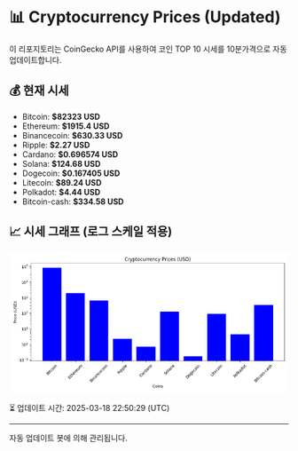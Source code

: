
# 📊 Cryptocurrency Prices (Updated)

이 리포지토리는 CoinGecko API를 사용하여 코인 TOP 10 시세를 10분가격으로 자동 업데이트합니다.

## 💰 현재 시세
- Bitcoin: **$82323 USD**
- Ethereum: **$1915.4 USD**
- Binancecoin: **$630.33 USD**
- Ripple: **$2.27 USD**
- Cardano: **$0.696574 USD**
- Solana: **$124.68 USD**
- Dogecoin: **$0.167405 USD**
- Litecoin: **$89.24 USD**
- Polkadot: **$4.44 USD**
- Bitcoin-cash: **$334.58 USD**

## 📈 시세 그래프 (로그 스케일 적용)
![Crypto Prices](crypto_prices.png)

⏳ 업데이트 시간: 2025-03-18 22:50:29 (UTC)

---
자동 업데이트 봇에 의해 관리됩니다.
